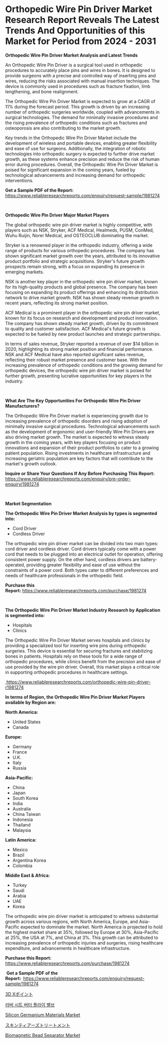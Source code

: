<p><h1>Orthopedic Wire Pin Driver Market Research Report Reveals The Latest Trends And Opportunities of this Market for Period from 2024 - 2031</h1></p><p><strong>Orthopedic Wire Pin Driver Market Analysis and Latest Trends</strong></p>
<p><p>An Orthopedic Wire Pin Driver is a surgical tool used in orthopedic procedures to accurately place pins and wires in bones. It is designed to provide surgeons with a precise and controlled way of inserting pins and wires, reducing the risks associated with manual insertion techniques. The device is commonly used in procedures such as fracture fixation, limb lengthening, and bone realignment.</p><p>The Orthopedic Wire Pin Driver Market is expected to grow at a CAGR of 11% during the forecast period. This growth is driven by an increasing number of orthopedic surgeries worldwide, coupled with advancements in surgical technologies. The demand for minimally invasive procedures and the rising prevalence of orthopedic conditions such as fractures and osteoporosis are also contributing to the market growth.</p><p>Key trends in the Orthopedic Wire Pin Driver Market include the development of wireless and portable devices, enabling greater flexibility and ease of use for surgeons. Additionally, the integration of robotic technologies into orthopedic surgery is expected to further drive market growth, as these systems enhance precision and reduce the risk of human error during procedures. Overall, the Orthopedic Wire Pin Driver Market is poised for significant expansion in the coming years, fueled by technological advancements and increasing demand for orthopedic interventions.</p></p>
<p><strong>Get a Sample PDF of the Report:&nbsp;</strong> <a href="https://www.reliableresearchreports.com/enquiry/request-sample/1981274">https://www.reliableresearchreports.com/enquiry/request-sample/1981274</a></p>
<p>&nbsp;</p>
<p><strong>Orthopedic Wire Pin Driver Major Market Players</strong></p>
<p><p>The global orthopedic wire pin driver market is highly competitive, with players such as NSK, Stryker, ACF Medical, Healmeds, PUSM, ConMed, Wuhu Ruijin, Norer Medical, and OSTEOCLUB dominating the market.</p><p>Stryker is a renowned player in the orthopedic industry, offering a wide range of products for various orthopedic procedures. The company has shown significant market growth over the years, attributed to its innovative product portfolio and strategic acquisitions. Stryker's future growth prospects remain strong, with a focus on expanding its presence in emerging markets.</p><p>NSK is another key player in the orthopedic wire pin driver market, known for its high-quality products and global presence. The company has been focusing on expanding its product offerings and enhancing its distribution network to drive market growth. NSK has shown steady revenue growth in recent years, reflecting its strong market position.</p><p>ACF Medical is a prominent player in the orthopedic wire pin driver market, known for its focus on research and development and product innovation. The company has shown steady market growth, driven by its commitment to quality and customer satisfaction. ACF Medical's future growth is expected to be fueled by new product launches and strategic partnerships.</p><p>In terms of sales revenue, Stryker reported a revenue of over $14 billion in 2020, highlighting its strong market position and financial performance. NSK and ACF Medical have also reported significant sales revenue, reflecting their robust market presence and customer base. With the increasing prevalence of orthopedic conditions and the growing demand for orthopedic devices, the orthopedic wire pin driver market is poised for further growth, presenting lucrative opportunities for key players in the industry.</p></p>
<p>&nbsp;</p>
<p><strong>What Are The Key Opportunities For Orthopedic Wire Pin Driver Manufacturers?</strong></p>
<p><p>The Orthopedic Wire Pin Driver market is experiencing growth due to increasing prevalence of orthopedic disorders and rising adoption of minimally invasive surgical procedures. Technological advancements such as the development of ergonomic and user-friendly Wire Pin Drivers are also driving market growth. The market is expected to witness steady growth in the coming years, with key players focusing on product innovations and expansion of their product portfolios to cater to a growing patient population. Rising investments in healthcare infrastructure and increasing geriatric population are key factors that will contribute to the market's growth outlook.</p></p>
<p><strong>Inquire or Share Your Questions If Any Before Purchasing This Report:</strong> <a href="https://www.reliableresearchreports.com/enquiry/pre-order-enquiry/1981274">https://www.reliableresearchreports.com/enquiry/pre-order-enquiry/1981274</a></p>
<p>&nbsp;</p>
<p><strong>Market Segmentation</strong></p>
<p><strong>The Orthopedic Wire Pin Driver Market Analysis by types is segmented into:</strong></p>
<p><ul><li>Cord Driver</li><li>Cordless Driver</li></ul></p>
<p><p>The orthopedic wire pin driver market can be divided into two main types: cord driver and cordless driver. Cord drivers typically come with a power cord that needs to be plugged into an electrical outlet for operation, offering consistent power supply. On the other hand, cordless drivers are battery-operated, providing greater flexibility and ease of use without the constraints of a power cord. Both types cater to different preferences and needs of healthcare professionals in the orthopedic field.</p></p>
<p><strong>Purchase this Report:&nbsp;</strong><a href="https://www.reliableresearchreports.com/purchase/1981274">https://www.reliableresearchreports.com/purchase/1981274</a></p>
<p>&nbsp;</p>
<p><strong>The Orthopedic Wire Pin Driver Market Industry Research by Application is segmented into:</strong></p>
<p><ul><li>Hospitals</li><li>Clinics</li></ul></p>
<p><p>The Orthopedic Wire Pin Driver Market serves hospitals and clinics by providing a specialized tool for inserting wire pins during orthopedic surgeries. This device is essential for securing fractures and stabilizing bones in patients. Hospitals rely on these tools for a wide range of orthopedic procedures, while clinics benefit from the precision and ease of use provided by the wire pin driver. Overall, this market plays a critical role in supporting orthopedic procedures in healthcare settings.</p></p>
<p><a href="https://www.reliableresearchreports.com/orthopedic-wire-pin-driver-r1981274">&nbsp;https://www.reliableresearchreports.com/orthopedic-wire-pin-driver-r1981274</a></p>
<p><strong>In terms of Region, the Orthopedic Wire Pin Driver Market Players available by Region are:</strong></p>
<p>
    <p> <strong> North America: </strong>
        <ul>
            <li>United States</li>
            <li>Canada</li>
        </ul>
        </p> 
    <p> <strong> Europe: </strong>
        <ul>
            <li>Germany</li>
            <li>France</li>
            <li>U.K.</li>
            <li>Italy</li>
            <li>Russia</li>
        </ul>
        </p> 
    <p> <strong> Asia-Pacific: </strong>
        <ul>
            <li>China</li>
            <li>Japan</li>
            <li>South Korea</li>
            <li>India</li>
            <li>Australia</li>
            <li>China Taiwan</li>
            <li>Indonesia</li>
            <li>Thailand</li>
            <li>Malaysia</li>
        </ul>
        </p> 
    <p> <strong> Latin America: </strong>
        <ul>
            <li>Mexico</li>
            <li>Brazil</li>
            <li>Argentina Korea</li>
            <li>Colombia</li>
        </ul>
        </p> 
    <p> <strong> Middle East & Africa: </strong>
        <ul>
            <li>Turkey</li>
            <li>Saudi</li>
            <li>Arabia</li>
            <li>UAE</li>
            <li>Korea</li>
        </ul>
    </p>
    </p>
<p><p>The orthopedic wire pin driver market is anticipated to witness substantial growth across various regions, with North America, Europe, and Asia-Pacific expected to dominate the market. North America is projected to hold the highest market share at 35%, followed by Europe at 30%, Asia-Pacific at 25%, the USA at 7%, and China at 3%. This growth can be attributed to increasing prevalence of orthopedic injuries and surgeries, rising healthcare expenditure, and advancements in healthcare infrastructure.</p></p>
<p><strong>Purchase this Report: </strong><a href="https://www.reliableresearchreports.com/purchase/1981274">https://www.reliableresearchreports.com/purchase/1981274</a></p>
<p>&nbsp;<strong>Get a Sample PDF of the Report:&nbsp;&nbsp;</strong><a href="https://www.reliableresearchreports.com/enquiry/request-sample/1981274">https://www.reliableresearchreports.com/enquiry/request-sample/1981274</a></p>
<p><strong></strong></p>
<p><p><a href="https://medium.com/@colinom7865/3d-xpoint-%E3%83%9E%E3%83%BC%E3%82%B1%E3%83%83%E3%83%88%E3%81%AE%E8%A6%8F%E6%A8%A1-%E5%B8%82%E5%A0%B4%E5%8B%95%E5%90%91%E3%81%A8%E5%B8%82%E5%A0%B4%E4%BA%88%E6%B8%AC-2024%E5%B9%B4%E3%81%8B%E3%82%892031%E5%B9%B4%E3%81%BE%E3%81%A7-15284b49ae5c">3D Xポイント</a></p><p><a href="https://medium.com/@angelardelean202220221/%EA%B3%A0%EB%AC%B4-%EC%8B%9C%ED%8A%B8-%EB%B2%84%ED%84%B0%ED%94%8C%EB%9D%BC%EC%9D%B4-%EB%B0%B8%EB%B8%8C-%EC%8B%9C%EC%9E%A5%EC%9D%84-%EB%B6%84%EC%84%9D-%EA%B8%80%EB%A1%9C%EB%B2%8C-%EC%82%B0%EC%97%85-%EC%A0%84%EB%A7%9D-%EB%B0%8F-%EC%98%88%EC%B8%A1-2024%EB%85%84%EB%B6%80%ED%84%B0-2031%EB%85%84%EA%B9%8C%EC%A7%80-dfc4a4fcf01f?postPublishedType=initial">러버 시트 버터 플라이 밸브</a></p><p><a href="https://issuu.com/reportprime-2/docs/silicon-germanium-materials-market-size-2030.pptx">Silicon Germanium Materials Market</a></p><p><a href="https://medium.com/@jack3lambert/%E7%9A%AE%E8%86%9A%E8%A3%82%E5%82%B7%E6%B2%BB%E7%99%82%E5%B8%82%E5%A0%B4%E3%81%AE%E5%B8%82%E5%A0%B4%E8%AA%BF%E6%9F%BB%E3%83%AC%E3%83%9D%E3%83%BC%E3%83%88-%E6%AD%B4%E5%8F%B2%E3%81%8A%E3%82%88%E3%81%B32024%E5%B9%B4%E3%81%8B%E3%82%892031%E5%B9%B4%E3%81%BE%E3%81%A7%E3%81%AE%E4%BA%88%E6%B8%AC-4bf432451143">スキンティアーズトリートメント</a></p><p><a href="https://github.com/mancsybtousav/Market-Research-Report-List-2/blob/main/biomagnetic-bead-separator-market.md">Biomagnetic Bead Separator Market</a></p></p>